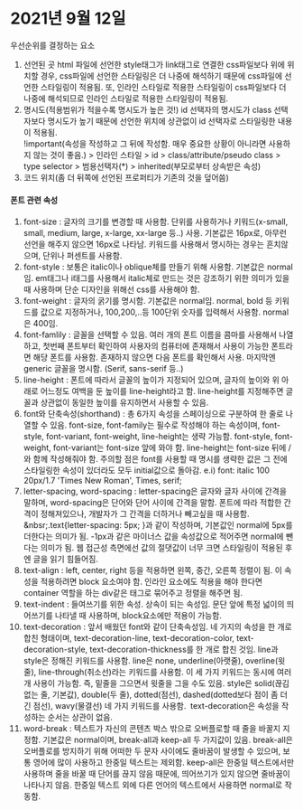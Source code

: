 # 2021년 9월 12일
우선순위를 결정하는 요소
1. 선언된 곳
html 파일에 선언한 style태그가 link태그로 연결한 css파일보다 위에 위치할 경우, css파일에 선언한 스타일링은 더 나중에 해석하기 때문에 css파일에 선언한 스타일링이 적용됨. 또, 인라인 스타일로 적용한 스타일링이 css파일보다 더 나중에 해석되므로 인라인 스타일로 적용한 스타일링이 적용됨. 
2. 명시도(적용범위가 적을수록 명시도가 높은 것!)
id 선택자의 명시도가 class 선택자보다 명시도가 높기 때문에 선언한 위치에 상관없이 id 선택자로 스타일링한 내용이 적용됨.  
!important(속성을 작성하고 그 뒤에 작성함. 매우 중요한 상황이 아니라면 사용하지 않는 것이 좋음.) > 인라인 스타일 > id > class/attribute/pseudo class > type selector > 범용선택자(\*) > inherited(부모로부터 상속받은 속성)
3. 코드 위치(좀 더 뒤쪽에 선언된 프로퍼티가 기존의 것을 덮어씀)

#### 폰트 관련 속성
1. font-size : 글자의 크기를 변경할 때 사용함. 단위를 사용하거나 키워드(x-small, small, medium, large, x-large, xx-large 등..) 사용. 기본값은 16px로, 아무런 선언을 해주지 않으면 16px로 나타남. 키워드를 사용해서 명시하는 경우는 흔치않으며, 단위나 퍼센트를 사용함. 
2. font-style : 보통은 italic이나 oblique체를 만들기 위해 사용함. 기본값은 normal임. em태그나 i태그를 사용해서 italic체로 만드는 것은 강조하기 위한 의미가 있을 때 사용하며 단순 디자인을 위해선 css를 사용해야 함.
3. font-weight : 글자의 굵기를 명시함. 기본값은 normal임. normal, bold 등 키워드를 값으로 지정하거나, 100,200,..등 100단위 숫자를 입력해서 사용함. normal은 400임. 
4. font-famlily : 글꼴을 선택할 수 있음. 여러 개의 폰트 이름을 콤마를 사용해서 나열하고, 첫번째 폰트부터 확인하여 사용자의 컴퓨터에 존재해서 사용이 가능한 폰트라면 해당 폰트를 사용함. 존재하지 않으면 다음 폰트를 확인해서 사용. 마지막엔 generic 글꼴을 명시함. (Serif, sans-serif 등..) 
5. line-height : 폰트에 따라서 글꼴의 높이가 지정되어 있으며, 글자의 높이와 위 아래로 어느정도 여백을 둔 높이를 line-height라고 함. line-height를 지정해주면 글꼴과 상관없이 동일한 높이를 유지하면서 사용할 수 있음. 
6. font와 단축속성(shorthand) : 총 6가지 속성을 스페이싱으로 구분하여 한 줄로 나열할 수 있음. font-size, font-family는 필수로 작성해야 하는 속성이며, font-style, font-variant, font-weight, line-height는 생략 가능함. font-style, font-weight, font-variant는 font-size 앞에 와야 함. line-height는 font-size 뒤에 /와 함께 작성해줘야 함. 주의할 점은 font를 사용할 때 명시를 생략한 값은 그 전에 스타일링한 속성이 있더라도 모두 initial값으로 돌아감. e.i) font: italic 100 20px/1.7 'Times New Roman', Times, serif; 
7. letter-spacing, word-spacing : letter-spacing은 글자와 글자 사이에 간격을 말하며,  word-spacing은 단어와 단어 사이에 간격을 말함. 폰트에 따라 적합한 간격이 정해져있으나, 개발자가 그 간격을 더하거나 빼고싶을 때 사용함. &nbsr;.text{letter-spacing: 5px; }과 같이 작성하며, 기본값인 normal에 5px를 더한다는 의미가 됨. -1px과 같은 마이너스 값을 속성값으로 적어주면 normal에 뺀다는 의미가 됨. 웹 접근성 측면에선 값의 절댓값이 너무 크면 스타일링이 적용된 후엔 글을 읽기 힘들어짐. 
8. text-align : left, center, right 등을 적용하면 왼쪽, 중간, 오른쪽 정렬이 됨. 이 속성을 적용하려면 block 요소여야 함. 인라인 요소에도 적용을 해야 한다면 container 역할을 하는 div같은 태그로 묶어주고 정렬을 해주면 됨.
9. text-indent : 들여쓰기를 위한 속성. 상속이 되는 속성임. 문단 앞에 특정 넓이의 띄어쓰기를 나타낼 때 사용하며, block요소에만 적용이 가능함.
10. text-decoration : 앞서 배웠던 font와 같이 단축속성임. 네 가지의 속성을 한 개로 합친 형태이며, text-decoration-line,  text-decoration-color,  text-decoration-style,  text-decoration-thickness를 한 개로 합친 것임. line과 style은 정해진 키워드를 사용함. line은 none, underline(아랫줄), overline(윗줄), line-through(취소선)라는 키워드를 사용함. 이 세 가지 키워드는 동시에 여러 개 사용이 가능함. 즉, 밑줄을 그으면서 윗줄을 그을 수도 있음. style은 solid(끊김없는 줄, 기본값), double(두 줄), dotted(점선), dashed(dotted보다 점이 좀 더 긴 점선), wavy(물결선) 네 가지 키워드를 사용함.  text-decoration은 속성을 작성하는 순서는 상관이 없음. 
11. word-break : 텍스트가 자신의 콘텐츠 박스 밖으로 오버플로할 때 줄을 바꿀지 지정함. 기본값은 normal이며, break-all과 keep-all 두 가지값이 있음. break-all은 오버플로를 방지하기 위해 어떠한 두 문자 사이에도 줄바꿈이 발생할 수 있으며, 보통 영어에 많이 사용하고 한중일 텍스트는 제외함. keep-all은 한중일 텍스트에서만 사용하며 줄을 바꿀 때 단어를 끊지 않음 때문에, 띄어쓰기가 있지 않으면 줄바꿈이 나타나지 않음. 한중일 텍스트 외에 다른 언어의 텍스트에서 사용하면 normal로 작동함. 
